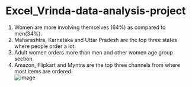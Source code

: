 # Excel_Vrinda-data-analysis-project
1. Women are more involving themselves (64%) as compared to men(34%).											
2. Maharashtra, Karnataka and  Uttar Pradesh are the top three states where people order a lot.											
3. Adult women orders more than men and other women age group section.											
4. Amazon, Flipkart and Myntra are the top three channels from where most items are ordered.											
![image](https://github.com/meyusufm/Excel_Vrinda-data-analysis-project/assets/155052780/cf3aa40e-c536-4b2e-bc54-10c584abc8b2)
